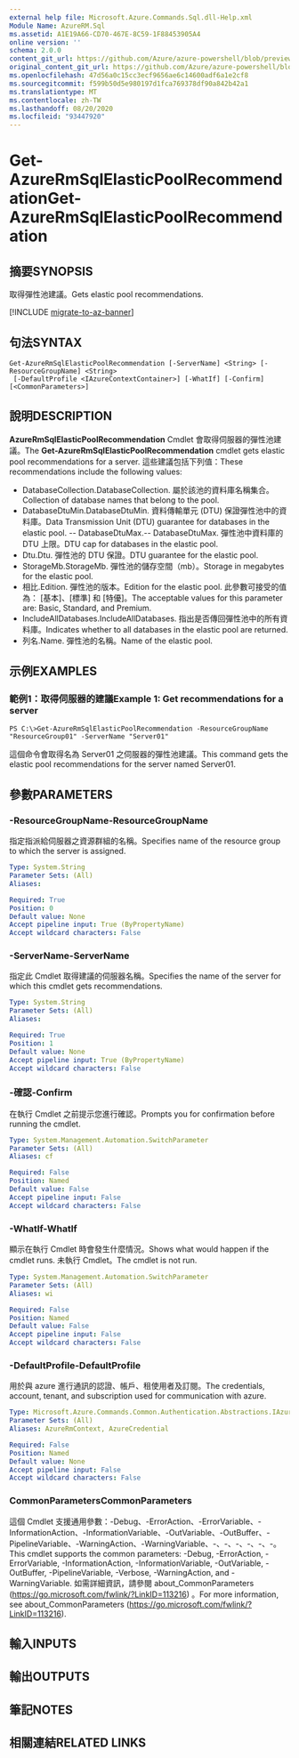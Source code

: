 ```yaml
---
external help file: Microsoft.Azure.Commands.Sql.dll-Help.xml
Module Name: AzureRM.Sql
ms.assetid: A1E19A66-CD70-467E-8C59-1F88453905A4
online version: ''
schema: 2.0.0
content_git_url: https://github.com/Azure/azure-powershell/blob/preview/src/ResourceManager/Sql/Commands.Sql/help/Get-AzureRmSqlElasticPoolRecommendation.md
original_content_git_url: https://github.com/Azure/azure-powershell/blob/preview/src/ResourceManager/Sql/Commands.Sql/help/Get-AzureRmSqlElasticPoolRecommendation.md
ms.openlocfilehash: 47d56a0c15cc3ecf9656ae6c14600adf6a1e2cf8
ms.sourcegitcommit: f599b50d5e980197d1fca769378df90a842b42a1
ms.translationtype: MT
ms.contentlocale: zh-TW
ms.lasthandoff: 08/20/2020
ms.locfileid: "93447920"
---
```

# <span data-ttu-id="276e6-101">Get-AzureRmSqlElasticPoolRecommendation</span><span class="sxs-lookup"><span data-stu-id="276e6-101">Get-AzureRmSqlElasticPoolRecommendation</span></span>

## <span data-ttu-id="276e6-102">摘要</span><span class="sxs-lookup"><span data-stu-id="276e6-102">SYNOPSIS</span></span>
<span data-ttu-id="276e6-103">取得彈性池建議。</span><span class="sxs-lookup"><span data-stu-id="276e6-103">Gets elastic pool recommendations.</span></span>

[!INCLUDE [migrate-to-az-banner](../../includes/migrate-to-az-banner.md)]

## <span data-ttu-id="276e6-104">句法</span><span class="sxs-lookup"><span data-stu-id="276e6-104">SYNTAX</span></span>

```
Get-AzureRmSqlElasticPoolRecommendation [-ServerName] <String> [-ResourceGroupName] <String>
 [-DefaultProfile <IAzureContextContainer>] [-WhatIf] [-Confirm] [<CommonParameters>]
```

## <span data-ttu-id="276e6-105">說明</span><span class="sxs-lookup"><span data-stu-id="276e6-105">DESCRIPTION</span></span>
<span data-ttu-id="276e6-106">**AzureRmSqlElasticPoolRecommendation** Cmdlet 會取得伺服器的彈性池建議。</span><span class="sxs-lookup"><span data-stu-id="276e6-106">The **Get-AzureRmSqlElasticPoolRecommendation** cmdlet gets elastic pool recommendations for a server.</span></span>
<span data-ttu-id="276e6-107">這些建議包括下列值：</span><span class="sxs-lookup"><span data-stu-id="276e6-107">These recommendations include the following values:</span></span>

- <span data-ttu-id="276e6-108">DatabaseCollection.</span><span class="sxs-lookup"><span data-stu-id="276e6-108">DatabaseCollection.</span></span> <span data-ttu-id="276e6-109">屬於該池的資料庫名稱集合。</span><span class="sxs-lookup"><span data-stu-id="276e6-109">Collection of database names that belong to the pool.</span></span> 
- <span data-ttu-id="276e6-110">DatabaseDtuMin.</span><span class="sxs-lookup"><span data-stu-id="276e6-110">DatabaseDtuMin.</span></span> <span data-ttu-id="276e6-111">資料傳輸單元 (DTU) 保證彈性池中的資料庫。</span><span class="sxs-lookup"><span data-stu-id="276e6-111">Data Transmission Unit (DTU) guarantee for databases in the elastic pool.</span></span> 
 <span data-ttu-id="276e6-112">-- DatabaseDtuMax.</span><span class="sxs-lookup"><span data-stu-id="276e6-112">-- DatabaseDtuMax.</span></span> <span data-ttu-id="276e6-113">彈性池中資料庫的 DTU 上限。</span><span class="sxs-lookup"><span data-stu-id="276e6-113">DTU cap for databases in the elastic pool.</span></span> 
- <span data-ttu-id="276e6-114">Dtu.</span><span class="sxs-lookup"><span data-stu-id="276e6-114">Dtu.</span></span> <span data-ttu-id="276e6-115">彈性池的 DTU 保證。</span><span class="sxs-lookup"><span data-stu-id="276e6-115">DTU guarantee for the elastic pool.</span></span> 
- <span data-ttu-id="276e6-116">StorageMb.</span><span class="sxs-lookup"><span data-stu-id="276e6-116">StorageMb.</span></span> <span data-ttu-id="276e6-117">彈性池的儲存空間（mb）。</span><span class="sxs-lookup"><span data-stu-id="276e6-117">Storage in megabytes for the elastic pool.</span></span> 
- <span data-ttu-id="276e6-118">相比.</span><span class="sxs-lookup"><span data-stu-id="276e6-118">Edition.</span></span> <span data-ttu-id="276e6-119">彈性池的版本。</span><span class="sxs-lookup"><span data-stu-id="276e6-119">Edition for the elastic pool.</span></span> <span data-ttu-id="276e6-120">此參數可接受的值為： [基本]、[標準] 和 [特優]。</span><span class="sxs-lookup"><span data-stu-id="276e6-120">The acceptable values for this parameter are: Basic, Standard, and Premium.</span></span> 
- <span data-ttu-id="276e6-121">IncludeAllDatabases.</span><span class="sxs-lookup"><span data-stu-id="276e6-121">IncludeAllDatabases.</span></span> <span data-ttu-id="276e6-122">指出是否傳回彈性池中的所有資料庫。</span><span class="sxs-lookup"><span data-stu-id="276e6-122">Indicates whether to all databases in the elastic pool are returned.</span></span> 
- <span data-ttu-id="276e6-123">列名.</span><span class="sxs-lookup"><span data-stu-id="276e6-123">Name.</span></span> <span data-ttu-id="276e6-124">彈性池的名稱。</span><span class="sxs-lookup"><span data-stu-id="276e6-124">Name of the elastic pool.</span></span>

## <span data-ttu-id="276e6-125">示例</span><span class="sxs-lookup"><span data-stu-id="276e6-125">EXAMPLES</span></span>

### <span data-ttu-id="276e6-126">範例1：取得伺服器的建議</span><span class="sxs-lookup"><span data-stu-id="276e6-126">Example 1: Get recommendations for a server</span></span>
```
PS C:\>Get-AzureRmSqlElasticPoolRecommendation -ResourceGroupName "ResourceGroup01" -ServerName "Server01"
```

<span data-ttu-id="276e6-127">這個命令會取得名為 Server01 之伺服器的彈性池建議。</span><span class="sxs-lookup"><span data-stu-id="276e6-127">This command gets the elastic pool recommendations for the server named Server01.</span></span>

## <span data-ttu-id="276e6-128">參數</span><span class="sxs-lookup"><span data-stu-id="276e6-128">PARAMETERS</span></span>

### <span data-ttu-id="276e6-129">-ResourceGroupName</span><span class="sxs-lookup"><span data-stu-id="276e6-129">-ResourceGroupName</span></span>
<span data-ttu-id="276e6-130">指定指派給伺服器之資源群組的名稱。</span><span class="sxs-lookup"><span data-stu-id="276e6-130">Specifies name of the resource group to which the server is assigned.</span></span>

```yaml
Type: System.String
Parameter Sets: (All)
Aliases: 

Required: True
Position: 0
Default value: None
Accept pipeline input: True (ByPropertyName)
Accept wildcard characters: False
```

### <span data-ttu-id="276e6-131">-ServerName</span><span class="sxs-lookup"><span data-stu-id="276e6-131">-ServerName</span></span>
<span data-ttu-id="276e6-132">指定此 Cmdlet 取得建議的伺服器名稱。</span><span class="sxs-lookup"><span data-stu-id="276e6-132">Specifies the name of the server for which this cmdlet gets recommendations.</span></span>

```yaml
Type: System.String
Parameter Sets: (All)
Aliases: 

Required: True
Position: 1
Default value: None
Accept pipeline input: True (ByPropertyName)
Accept wildcard characters: False
```

### <span data-ttu-id="276e6-133">-確認</span><span class="sxs-lookup"><span data-stu-id="276e6-133">-Confirm</span></span>
<span data-ttu-id="276e6-134">在執行 Cmdlet 之前提示您進行確認。</span><span class="sxs-lookup"><span data-stu-id="276e6-134">Prompts you for confirmation before running the cmdlet.</span></span>

```yaml
Type: System.Management.Automation.SwitchParameter
Parameter Sets: (All)
Aliases: cf

Required: False
Position: Named
Default value: False
Accept pipeline input: False
Accept wildcard characters: False
```

### <span data-ttu-id="276e6-135">-WhatIf</span><span class="sxs-lookup"><span data-stu-id="276e6-135">-WhatIf</span></span>
<span data-ttu-id="276e6-136">顯示在執行 Cmdlet 時會發生什麼情況。</span><span class="sxs-lookup"><span data-stu-id="276e6-136">Shows what would happen if the cmdlet runs.</span></span>
<span data-ttu-id="276e6-137">未執行 Cmdlet。</span><span class="sxs-lookup"><span data-stu-id="276e6-137">The cmdlet is not run.</span></span>

```yaml
Type: System.Management.Automation.SwitchParameter
Parameter Sets: (All)
Aliases: wi

Required: False
Position: Named
Default value: False
Accept pipeline input: False
Accept wildcard characters: False
```

### <span data-ttu-id="276e6-138">-DefaultProfile</span><span class="sxs-lookup"><span data-stu-id="276e6-138">-DefaultProfile</span></span>
<span data-ttu-id="276e6-139">用於與 azure 進行通訊的認證、帳戶、租使用者及訂閱。</span><span class="sxs-lookup"><span data-stu-id="276e6-139">The credentials, account, tenant, and subscription used for communication with azure.</span></span>

```yaml
Type: Microsoft.Azure.Commands.Common.Authentication.Abstractions.IAzureContextContainer
Parameter Sets: (All)
Aliases: AzureRmContext, AzureCredential

Required: False
Position: Named
Default value: None
Accept pipeline input: False
Accept wildcard characters: False
```

### <span data-ttu-id="276e6-140">CommonParameters</span><span class="sxs-lookup"><span data-stu-id="276e6-140">CommonParameters</span></span>
<span data-ttu-id="276e6-141">這個 Cmdlet 支援通用參數：-Debug、-ErrorAction、-ErrorVariable、-InformationAction、-InformationVariable、-OutVariable、-OutBuffer、-PipelineVariable、-WarningAction、-WarningVariable、-、-、-、-、-、-。</span><span class="sxs-lookup"><span data-stu-id="276e6-141">This cmdlet supports the common parameters: -Debug, -ErrorAction, -ErrorVariable, -InformationAction, -InformationVariable, -OutVariable, -OutBuffer, -PipelineVariable, -Verbose, -WarningAction, and -WarningVariable.</span></span> <span data-ttu-id="276e6-142">如需詳細資訊，請參閱 about_CommonParameters (https://go.microsoft.com/fwlink/?LinkID=113216) 。</span><span class="sxs-lookup"><span data-stu-id="276e6-142">For more information, see about_CommonParameters (https://go.microsoft.com/fwlink/?LinkID=113216).</span></span>

## <span data-ttu-id="276e6-143">輸入</span><span class="sxs-lookup"><span data-stu-id="276e6-143">INPUTS</span></span>

## <span data-ttu-id="276e6-144">輸出</span><span class="sxs-lookup"><span data-stu-id="276e6-144">OUTPUTS</span></span>

## <span data-ttu-id="276e6-145">筆記</span><span class="sxs-lookup"><span data-stu-id="276e6-145">NOTES</span></span>

## <span data-ttu-id="276e6-146">相關連結</span><span class="sxs-lookup"><span data-stu-id="276e6-146">RELATED LINKS</span></span>

